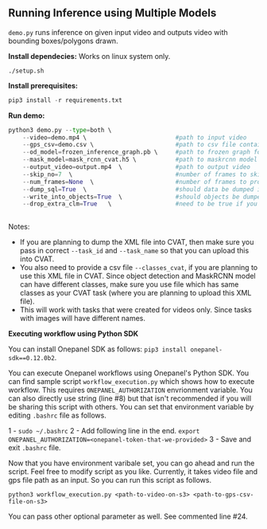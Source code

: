## Running Inference using Multiple Models

`demo.py` runs inference on given input video and outputs video with bounding boxes/polygons drawn.

**Install dependecies:**
Works on linux system only.
```shell
./setup.sh
```


**Install prerequisites:**
```python
pip3 install -r requirements.txt
```

**Run demo:**
```python
python3 demo.py --type=both \ 
    --video=demo.mp4 \                         #path to input video
    --gps_csv=demo.csv \                       #path to csv file containing gps data
    --od_model=frozen_inference_graph.pb \     #path to frozen graph for object detection
    --mask_model=mask_rcnn_cvat.h5 \           #path to maskrcnn model
    --output_video=output.mp4  \               #path to output video
    --skip_no=7  \                             #number of frames to skip
    --num_frames=None  \                       #number of frames to process, None for all
    --dump_sql=True  \                         #should data be dumped into sql database
    --write_into_objects=True  \               #should objects be dumped into `objects` table
    --drop_extra_clm=True   \                  #need to be true if you are dumping into `objects` table
                             
```

Notes:

- If you are planning to dump the XML file into CVAT, then make sure you pass in correct `--task_id` and `--task_name` so that you can upload this into CVAT.
- You also need to provide a csv file `--classes_cvat`, if you are planning to use this XML file in CVAT. Since object detection and MaskRCNN model can have different classes, make sure you use file which has same classes as your CVAT task (where you are planning to upload this XML file).
- This will work with tasks that were created for videos only. Since tasks with images will have different names. 


**Executing workflow using Python SDK**

You can install Onepanel SDK as follows: `pip3 install onepanel-sdk==0.12.0b2`.

You can execute Onepanel workflows using Onepanel's Python SDK. You can find sample script `workflow_execution.py` which shows how to execute workflow. This requires `ONEPANEL_AUTHORIZATION` envrionment variable. You can also directly use string (line #8) but that isn't recommended if you will be sharing this script with others. You can set that environment variable by editing `.bashrc` file as follows.

1 - `sudo ~/.bashrc`
2 - Add following line in the end.
    `export ONEPANEL_AUTHORIZATION=<onepanel-token-that-we-provided>`
3 - Save and exit `.bashrc` file.

Now that you have environment varibale set, you can go ahead and run the script. Feel free to modify script as you like. Currently, it takes video file and gps file path as an input. So you can run this script as follows.

`python3 workflow_execution.py <path-to-video-on-s3> <path-to-gps-csv-file-on-s3>`

You can pass other optional parameter as well. See commented line #24.
